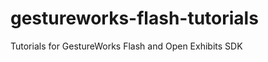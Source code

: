 gestureworks-flash-tutorials
============================

Tutorials for GestureWorks Flash and Open Exhibits SDK
